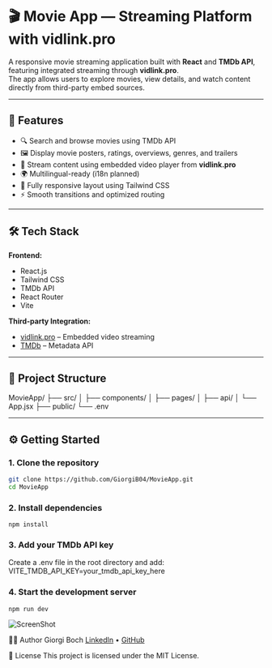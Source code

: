 # 🎬 Movie App — Streaming Platform with vidlink.pro

A responsive movie streaming application built with **React** and **TMDb API**, featuring integrated streaming through **vidlink.pro**.  
The app allows users to explore movies, view details, and watch content directly from third-party embed sources.

---

## 🚀 Features

- 🔍 Search and browse movies using TMDb API  
- 🖼️ Display movie posters, ratings, overviews, genres, and trailers  
- 🎥 Stream content using embedded video player from **vidlink.pro**  
- 🌍 Multilingual-ready (i18n planned)  
- 📱 Fully responsive layout using Tailwind CSS  
- ⚡ Smooth transitions and optimized routing

---

## 🛠️ Tech Stack

**Frontend:**
- React.js
- Tailwind CSS
- TMDb API
- React Router
- Vite

**Third-party Integration:**
- [vidlink.pro](https://vidlink.pro) – Embedded video streaming
- [TMDb](https://developer.themoviedb.org/) – Metadata API

---

## 📁 Project Structure

MovieApp/
├── src/
│ ├── components/
│ ├── pages/
│ ├── api/
│ └── App.jsx
├── public/
└── .env


---

## ⚙️ Getting Started

### 1. Clone the repository
```bash
git clone https://github.com/GiorgiB04/MovieApp.git
cd MovieApp
```

### 2. Install dependencies
```npm install```

### 3. Add your TMDb API key
Create a .env file in the root directory and add:
VITE_TMDB_API_KEY=your_tmdb_api_key_here

### 4. Start the development server
```npm run dev```

![ScreenShot](https://github.com/GiorgiB04/MovieApp/blob/main/src/img/Screenshot.jpg?raw=true)

🧑‍💻 Author
Giorgi Boch
[LinkedIn](https://www.linkedin.com/in/gio-botchorishvili/) • [GitHub](https://github.com/GiorgiB04/)

📃 License
This project is licensed under the MIT License.
